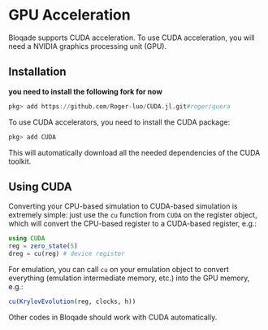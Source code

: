 # GPU Acceleration

Bloqade supports CUDA acceleration. To use
CUDA acceleration, you will need a NVIDIA graphics processing unit (GPU).

## Installation

**you need to install the following fork for now**

```julia
pkg> add https://github.com/Roger-luo/CUDA.jl.git#roger/quera
```

To use CUDA accelerators, you need to install the CUDA package:

```julia
pkg> add CUDA
```

This will automatically download all the needed dependencies of
the CUDA toolkit.

## Using CUDA

Converting your CPU-based simulation to CUDA-based simulation
is extremely simple: just use the `cu` function from `CUDA`
on the register object, which will convert the CPU-based
register to a CUDA-based register, e.g.:

```julia
using CUDA
reg = zero_state(5)
dreg = cu(reg) # device register
```

For emulation, you can call `cu` on your emulation object
to convert everything (emulation intermediate memory, etc.)
into the GPU memory, e.g.:

```julia
cu(KrylovEvolution(reg, clocks, h))
```

Other codes in Bloqade should work with CUDA
automatically.
